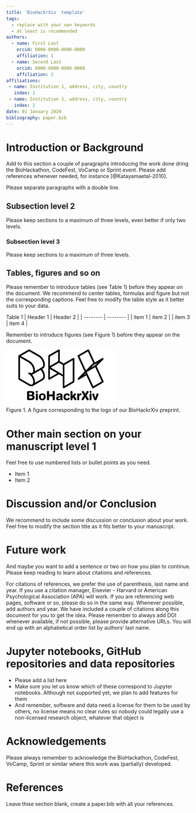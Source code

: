 ```yaml
---
title: 'BioHackrXiv  template'
tags:
  - replace with your own keywords
  - at least is recommended
authors:
  - name: First Last
    orcid: 0000-0000-0000-0000
    affiliation: 1
  - name: Second Last
    orcid: 0000-0000-0000-0000
    affiliation: 2
affiliations:
 - name: Institution 1, address, city, country
   index: 1
 - name: Institution 1, address, city, country
   index: 2
date: 01 January 2020
bibliography: paper.bib
---
```


# Introduction or Background

Add to this section a couple of paragraphs introducing the work done dring the BioHackathon, CodeFest, VoCamp or Sprint event. Please add references whenever needed, for instance [@Katayamaetal-2010].

Please separate paragraphs with a double line.

## Subsection level 2

Please keep sections to a maximum of three levels, even better if only two levels.

### Subsection level 3

Please keep sections to a maximum of three levels.

## Tables, figures and so on

Please remember to introduce tables (see Table 1) before they appear on the document. We recommend to center tables, formulas and figure but not the corresponding captions. Feel free to modify the table style as it better suits to your data.

Table 1
| Header 1 | Header 2 |
| -------- | -------- |
| item 1 | item 2 |
| item 3 | item 4 |

Remember to introduce figures (see Figure 1) before they appear on the document. 

![BioHackrXiv logo](./biohackrxiv.png)
 
Figure 1. A figure corresponding to the logo of our BioHackrXiv preprint.

# Other main section on your manuscript level 1

Feel free to use numbered lists or bullet points as you need.
* Item 1
* Item 2

# Discussion and/or Conclusion

We recommend to include some discussion or conclusion about your work. Feel free to modify the section title as it fits better to your manuscript.

# Future work

And maybe you want to add a sentence or two on how you plan to continue. Please keep reading to learn about citations and references.

For citations of references, we prefer the use of parenthesis, last name and year. If you use a citation manager, Elsevier – Harvard or American Psychological Association (APA) will work. If you are referencing web pages, software or so, please do so in the same way. Whenever possible, add authors and year. We have included a couple of citations along this document for you to get the idea. Please remember to always add DOI whenever available, if not possible, please provide alternative URLs. You will end up with an alphabetical order list by authors’ last name.

# Jupyter notebooks, GitHub repositories and data repositories

* Please add a list here
* Make sure you let us know which of these correspond to Jupyter notebooks. Although not supported yet, we plan to add features for them
* And remember, software and data need a license for them to be used by others, no license means no clear rules so nobody could legally use a non-licensed research object, whatever that object is

# Acknowledgements
Please always remember to acknowledge the BioHackathon, CodeFest, VoCamp, Sprint or similar where this work was (partially) developed.

# References

Leave thise section blank, create a paper.bib with all your references.
